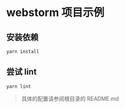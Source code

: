 # webstorm 项目示例

## 安装依赖

```shell
yarn install
```

## 尝试 lint

```shell
yarn lint
```

> 具体的配置请参阅根目录的 README.md